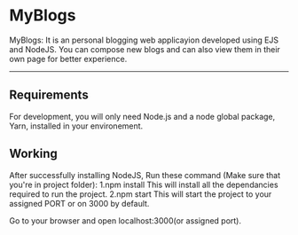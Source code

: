 # MyBlogs

MyBlogs: It is an personal blogging web applicayion developed using EJS and NodeJS.
You can compose new blogs and can also view them in their own page for better experience.

---
## Requirements

For development, you will only need Node.js and a node global package, Yarn, installed in your environement.

## Working

After successfully installing NodeJS, Run these command (Make sure that you're in project folder):
  1.npm install
  This will install all the dependancies required to run the project.
  2.npm start
  This will start the project to your assigned PORT or on 3000 by default.
  
  Go to your browser and open localhost:3000(or assigned port).
